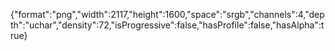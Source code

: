 {"format":"png","width":2117,"height":1600,"space":"srgb","channels":4,"depth":"uchar","density":72,"isProgressive":false,"hasProfile":false,"hasAlpha":true}